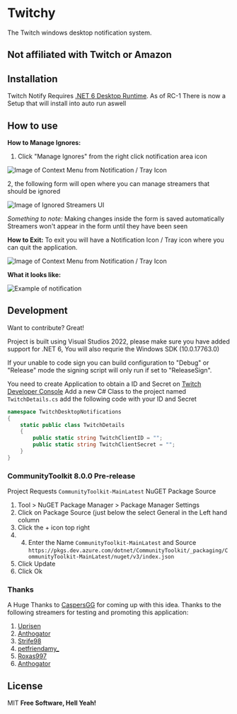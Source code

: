 # Twitchy
The Twitch windows desktop notification system.

## Not affiliated with Twitch or Amazon

## Installation
 Twitch Notify Requires [.NET 6 Desktop Runtime](https://dotnet.microsoft.com/en-us/download/dotnet/thank-you/runtime-desktop-6.0.13-windows-x64-installer).
 As of RC-1 There is now a Setup that will install into auto run aswell 

## How to use
**How to Manage Ignores:**
1. Click "Manage Ignores" from the right click notification area icon

![Image of Context Menu from Notification / Tray Icon](https://user-images.githubusercontent.com/37368/221084256-c9317bbf-ec39-48ee-8d02-325997d0d200.png)

2, the following form will open where you can manage streamers that should be ignored

![Image of Ignored Streamers UI](https://user-images.githubusercontent.com/37368/221084417-165afc63-1926-41f0-be36-e18e8c46318f.png)


_Something to note:_
Making changes inside the form is saved automatically
Streamers won't appear in the form until they have been seen 

**How to Exit:**
To exit you will have a Notification Icon / Tray icon where you can quit the application.

![Image of Context Menu from Notification / Tray Icon](https://user-images.githubusercontent.com/37368/221084256-c9317bbf-ec39-48ee-8d02-325997d0d200.png)


**What it looks like:**

![Example of notification ](https://user-images.githubusercontent.com/37368/221086733-3a379a9b-6630-4edd-a7e5-e43815e47609.png)

## Development

Want to contribute? Great!

Project is built using Visual Studios 2022, please make sure you have added support for .NET 6, You will also requrie the Windows SDK (10.0.17763.0)

If your unable to code sign you can build configuration to "Debug" or "Release" mode the signing script will only run if set to "ReleaseSign".

You need to create Application to obtain a ID and Secret on [Twitch Developer Console](https://dev.twitch.tv/console)
Add a new C# Class to the project named `TwitchDetails.cs` add the following code with your ID and Secret
```cs
namespace TwitchDesktopNotifications
{
    static public class TwitchDetails
    {
        public static string TwitchClientID = "";
        public static string TwitchClientSecret = "";
    }
}
```

### CommunityToolkit 8.0.0 Pre-release
Project Requests `CommunityToolkit-MainLatest` NuGET Package Source

1. Tool > NuGET Package Manager > Package Manager Settings
2. Click on Package Source (just below the select General in the Left hand column
3. Click the + icon top right
5. 4. Enter the Name `CommunityToolkit-MainLatest` and Source `https://pkgs.dev.azure.com/dotnet/CommunityToolkit/_packaging/CommunityToolkit-MainLatest/nuget/v3/index.json`
6. Click Update
7. Click Ok

### Thanks
A Huge Thanks to [CaspersGG](https://twitch.tv/CaspersGG) for coming up with this idea.
Thanks to the following streamers for testing and promoting this application: 
1. [Uprisen](https://twitch.tv/uprisen)
2. [Anthogator](https://www.twitch.tv/anthogator)
3. [Strife98](https://www.twitch.tv/strife98)
4. [petfriendamy_](https://www.twitch.tv/petfriendamy_)
5. [Roxas997](https://www.twitch.tv/roxas997)
6. [Anthogator](https://www.twitch.tv/anthogator)

## License

MIT
**Free Software, Hell Yeah!**

